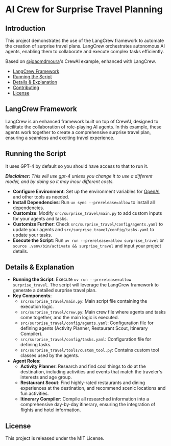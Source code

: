 
# AI Crew for Surprise Travel Planning
## Introduction
This project demonstrates the use of the LangCrew framework to automate the creation of surprise travel plans. LangCrew orchestrates autonomous AI agents, enabling them to collaborate and execute complex tasks efficiently.

Based on [@joaomdmoura](https://x.com/joaomdmoura)'s CrewAI example, enhanced with LangCrew.

- [LangCrew Framework](#langcrew-framework)
- [Running the Script](#running-the-script)
- [Details & Explanation](#details--explanation)
- [Contributing](#contributing)
- [License](#license)

## LangCrew Framework
LangCrew is an enhanced framework built on top of CrewAI, designed to facilitate the collaboration of role-playing AI agents. In this example, these agents work together to create a comprehensive surprise travel plan, ensuring a seamless and exciting travel experience.

## Running the Script
It uses GPT-4 by default so you should have access to that to run it.

***Disclaimer:** This will use gpt-4 unless you change it to use a different model, and by doing so it may incur different costs.*

- **Configure Environment**: Set up the environment variables for [OpenAI](https://platform.openai.com/api-keys) and other tools as needed.
- **Install Dependencies**: Run `uv sync --prerelease=allow` to install all dependencies.
- **Customize**: Modify `src/surprise_travel/main.py` to add custom inputs for your agents and tasks.
- **Customize Further**: Check `src/surprise_travel/config/agents.yaml` to update your agents and `src/surprise_travel/config/tasks.yaml` to update your tasks.
- **Execute the Script**: Run `uv run --prerelease=allow surprise_travel` or `source .venv/bin/activate && surprise_travel` and input your project details.

## Details & Explanation
- **Running the Script**: Execute `uv run --prerelease=allow surprise_travel`. The script will leverage the LangCrew framework to generate a detailed surprise travel plan.
- **Key Components**:
  - `src/surprise_travel/main.py`: Main script file containing the execution logic.
  - `src/surprise_travel/crew.py`: Main crew file where agents and tasks come together, and the main logic is executed.
  - `src/surprise_travel/config/agents.yaml`: Configuration file for defining agents (Activity Planner, Restaurant Scout, Itinerary Compiler).
  - `src/surprise_travel/config/tasks.yaml`: Configuration file for defining tasks.
  - `src/surprise_travel/tools/custom_tool.py`: Contains custom tool classes used by the agents.
- **Agent Roles**:
  - **Activity Planner**: Research and find cool things to do at the destination, including activities and events that match the traveler's interests and age group.
  - **Restaurant Scout**: Find highly-rated restaurants and dining experiences at the destination, and recommend scenic locations and fun activities.
  - **Itinerary Compiler**: Compile all researched information into a comprehensive day-by-day itinerary, ensuring the integration of flights and hotel information.

## License
This project is released under the MIT License.
